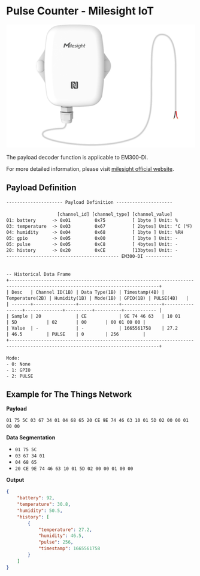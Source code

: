 # Pulse Counter - Milesight IoT

![EM300-DI](EM300-DI.png)

The payload decoder function is applicable to EM300-DI.

For more detailed information, please visit [milesight official website](https://www.milesight-iot.com).

## Payload Definition

```
--------------------- Payload Definition ---------------------

                   [channel_id] [channel_type] [channel_value]
01: battery      -> 0x01         0x75          [ 1byte ] Unit: %
03: temperature  -> 0x03         0x67          [ 2bytes] Unit: °C (℉)
04: humidity     -> 0x04         0x68          [ 1byte ] Unit: %RH
05: gpio         -> 0x05         0x00          [ 1byte ] Unit: -
05: pulse        -> 0x05         0xC8          [ 4bytes] Unit: -
20: history      -> 0x20         0xCE          [13bytes] Unit: -
------------------------------------------ EM300-DI ----------


-- Historical Data Frame
+------------------------------------------------------------------------------------------------------------------------------+
| Desc   | Channel ID(1B) | Data Type(1B) | Timestamp(4B) | Temperature(2B) | Humidity(1B) | Mode(1B) | GPIO(1B) | PULSE(4B)   |
| -------+----------------+---------------+---------------+-----------------+--------------+----------+----------+------------ |
| Sample | 20             | CE            | 9E 74 46 63   | 10 01           | 5D           | 02       | 00       | 00 01 00 00 |
| Value  | -              | -             | 1665561758    | 27.2            | 46.5         | PULSE    | 0        | 256         |
+------------------------------------------------------------------------------------------------------------------------------+

Mode:
- 0: None
- 1: GPIO
- 2: PULSE

```

## Example for The Things Network

**Payload**

```
01 75 5C 03 67 34 01 04 68 65 20 CE 9E 74 46 63 10 01 5D 02 00 00 01 00 00
```

**Data Segmentation**

-   `01 75 5C`
-   `03 67 34 01`
-   `04 68 65`
-   `20 CE 9E 74 46 63 10 01 5D 02 00 00 01 00 00`

**Output**

```json
{
    "battery": 92,
    "temperature": 30.8,
    "humidity": 50.5,
    "history": [
        {
            "temperature": 27.2,
            "humidity": 46.5,
            "pulse": 256,
            "timestamp": 1665561758
        }
    ]
}
```
